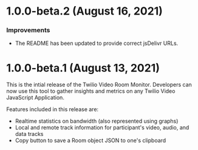 # 1.0.0-beta.2 (August 16, 2021)

### Improvements

- The README has been updated to provide correct jsDelivr URLs.

# 1.0.0-beta.1 (August 13, 2021)

This is the intial release of the Twilio Video Room Monitor. Developers can now use this tool to gather insights and metrics on any Twilio Video JavaScript Application.

Features included in this release are:

- Realtime statistics on bandwidth (also represented using graphs)
- Local and remote track information for participant's video, audio, and data tracks
- Copy button to save a Room object JSON to one's clipboard
